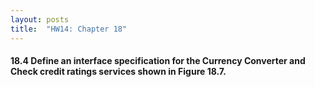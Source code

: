 ```yaml
---
layout: posts
title:  "HW14: Chapter 18"
---
```

#### 18.4 Define an interface specification for the Currency Converter and Check credit ratings services shown in Figure 18.7.
